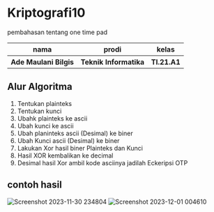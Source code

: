 # Kriptografi10
pembahasan tentang one time pad

<table>
<th>nama</th>
<th>prodi</th>
<th>kelas</th>
<tr>
<th>Ade Maulani Bilgis</th>
<th>Teknik Informatika</th>
<th>TI.21.A1</th>
</tr>
</table>

## Alur Algoritma
1.	Tentukan plainteks
2.	Tentukan kunci
3.	Ubahk plainteks ke ascii
4.	Ubah kunci ke ascii
5.	Ubah planinteks ascii (Desimal) ke biner
6.	Ubah Kunci ascii (Desimal) ke biner
7.	Lakukan Xor hasil biner Plainteks dan Kunci
8.	Hasil XOR kembalikan ke decimal
9.	Desimal hasil Xor ambil kode asciinya jadilah Eckeripsi OTP

## contoh hasil
![Screenshot 2023-11-30 234804](https://github.com/forusig/Kriptografi10/assets/92717505/0ab5bf3a-c1ec-4552-99b0-37aca41d1cb6)
![Screenshot 2023-12-01 004610](https://github.com/forusig/Kriptografi10/assets/92717505/d7075b1e-5680-4d52-bfa7-d6fc4ed4cdab)
